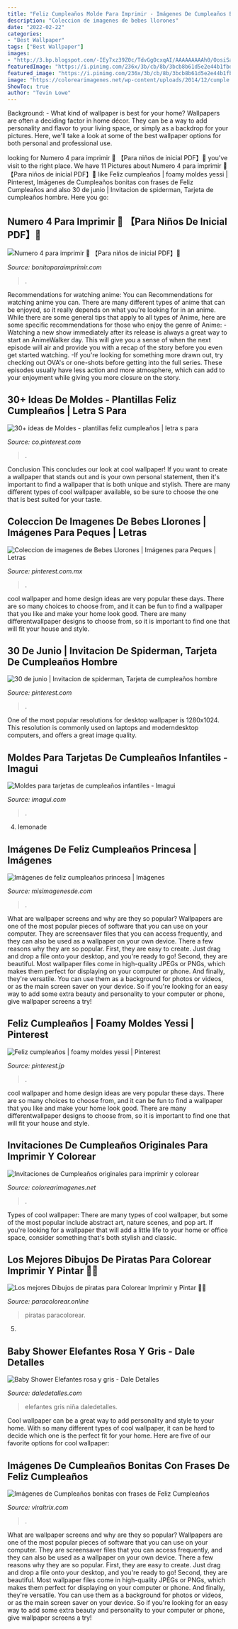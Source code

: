 ```yaml
---
title: "Feliz Cumpleaños Molde Para Imprimir - Imágenes De Cumpleaños Bonitas Con Frases De Feliz Cumpleaños"
description: "Coleccion de imagenes de bebes llorones"
date: "2022-02-22"
categories:
- "Best Wallpaper"
tags: ["Best Wallpaper"]
images:
- "http://3.bp.blogspot.com/-IEy7xz39Z0c/TdvGgOcxqAI/AAAAAAAAAh0/OosiSatP8OA/s1600/moldes%25252Bnuevos%25252B018.JPG"
featuredImage: "https://i.pinimg.com/236x/3b/cb/8b/3bcb8b61d5e2e44b1fbdabf76210c991.jpg"
featured_image: "https://i.pinimg.com/236x/3b/cb/8b/3bcb8b61d5e2e44b1fbdabf76210c991.jpg"
image: "https://colorearimagenes.net/wp-content/uploads/2014/12/cumple.jpg2_.jpg"
ShowToc: true
author: "Tevin Lowe"
---
```



Background: - What kind of wallpaper is best for your home?
Wallpapers are often a deciding factor in home décor. They can be a way to add personality and flavor to your living space, or simply as a backdrop for your pictures. Here, we'll take a look at some of the best wallpaper options for both personal and professional use.

	

		
looking for Numero 4 para imprimir 🥇 【Para niños de inicial PDF】📒 you've visit to the right place. We have 11 Pictures about Numero 4 para imprimir 🥇 【Para niños de inicial PDF】📒 like Feliz cumpleaños | foamy moldes yessi | Pinterest, Imágenes de Cumpleaños bonitas con frases de Feliz Cumpleaños and also 30 de junio | Invitacion de spiderman, Tarjeta de cumpleaños hombre. Here you go:
		
    
## Numero 4 Para Imprimir 🥇 【Para Niños De Inicial PDF】📒

<img loading=lazy src="https://bonitoparaimprimir.com/wp-content/uploads/2020/08/4-para-imprimir-1086x1536.jpg" onerror="this.onerror=null;this.src='https://tse1.mm.bing.net/th?id=OIP.toxhzNf2PcbUzPBHQsWVygHaKe&amp;pid=15.1';" alt="Numero 4 para imprimir 🥇 【Para niños de inicial PDF】📒">

_Source: bonitoparaimprimir.com_

>. 

	

Recommendations for watching anime: You can
Recommendations for watching anime you can. There are many different types of anime that can be enjoyed, so it really depends on what you're looking for in an anime. While there are some general tips that apply to all types of Anime, here are some specific recommendations for those who enjoy the genre of Anime: 
-Watching a new show immediately after its release is always a great way to start an AnimeWalker day. This will give you a sense of when the next episode will air and provide you with a recap of the story before you even get started watching. 
-If you're looking for something more drawn out, try checking out OVA's or one-shots before getting into the full series. These episodes usually have less action and more atmosphere, which can add to your enjoyment while giving you more closure on the story.

    
## 30+ Ideas De Moldes - Plantillas Feliz Cumpleaños | Letra S Para

<img loading=lazy src="https://i.pinimg.com/236x/3b/cb/8b/3bcb8b61d5e2e44b1fbdabf76210c991.jpg" onerror="this.onerror=null;this.src='https://tse4.mm.bing.net/th?id=OIP.mfIV1bUUrhuHhR_dbW8cbwAAAA&amp;pid=15.1';" alt="30+ ideas de Moldes - plantillas feliz cumpleaños | letra s para">

_Source: co.pinterest.com_

>. 

	

Conclusion
This concludes our look at cool wallpaper! If you want to create a wallpaper that stands out and is your own personal statement, then it's important to find a wallpaper that is both unique and stylish. There are many different types of cool wallpaper available, so be sure to choose the one that is best suited for your taste.

    
## Coleccion De Imagenes De Bebes Llorones | Imágenes Para Peques | Letras

<img loading=lazy src="https://i.pinimg.com/736x/c7/a9/ab/c7a9aba6dc6b6a105d696621c0c943b8.jpg" onerror="this.onerror=null;this.src='https://tse2.mm.bing.net/th?id=OIP.NH6jX9J1JG598tEMITJ4fgAAAA&amp;pid=15.1';" alt="Coleccion de imagenes de Bebes Llorones | Imágenes para Peques | Letras">

_Source: pinterest.com.mx_

>. 

	

cool wallpaper and home design ideas are very popular these days. There are so many choices to choose from, and it can be fun to find a wallpaper that you like and make your home look good. There are many differentwallpaper designs to choose from, so it is important to find one that will fit your house and style.

    
## 30 De Junio | Invitacion De Spiderman, Tarjeta De Cumpleaños Hombre

<img loading=lazy src="https://i.pinimg.com/736x/85/95/bf/8595bfa77d58237e6c53ce111df98cbc.jpg" onerror="this.onerror=null;this.src='https://tse2.mm.bing.net/th?id=OIP.SvVpLzgyJvACvVNr8KHRPwHaJ3&amp;pid=15.1';" alt="30 de junio | Invitacion de spiderman, Tarjeta de cumpleaños hombre">

_Source: pinterest.com_

>. 

	

One of the most popular resolutions for desktop wallpaper is 1280x1024. This resolution is commonly used on laptops and moderndesktop computers, and offers a great image quality.

    
## Moldes Para Tarjetas De Cumpleaños Infantiles - Imagui

<img loading=lazy src="http://3.bp.blogspot.com/-IEy7xz39Z0c/TdvGgOcxqAI/AAAAAAAAAh0/OosiSatP8OA/s1600/moldes%25252Bnuevos%25252B018.JPG" onerror="this.onerror=null;this.src='https://tse2.mm.bing.net/th?id=OIP.UZGgTkIPQnMY0G2u6YafxwHaFI&amp;pid=15.1';" alt="Moldes para tarjetas de cumpleaños infantiles - Imagui">

_Source: imagui.com_

>. 

	

4. lemonade 

    
## Imágenes De Feliz Cumpleaños Princesa | Imágenes

<img loading=lazy src="https://misimagenesde.com/wp-content/uploads/2017/05/feliz-cumpleanos-princesa-4.jpg" onerror="this.onerror=null;this.src='https://tse3.mm.bing.net/th?id=OIP.9Mhhq8_yuYjmHHnbd59E0gHaHa&amp;pid=15.1';" alt="Imágenes de feliz cumpleaños princesa | Imágenes">

_Source: misimagenesde.com_

>. 

	

What are wallpaper screens and why are they so popular?
Wallpapers are one of the most popular pieces of software that you can use on your computer. They are screensaver files that you can access frequently, and they can also be used as a wallpaper on your own device. There a few reasons why they are so popular. First, they are easy to create. Just drag and drop a file onto your desktop, and you're ready to go! Second, they are beautiful. Most wallpaper files come in high-quality JPEGs or PNGs, which makes them perfect for displaying on your computer or phone. And finally, they're versatile. You can use them as a background for photos or videos, or as the main screen saver on your device. So if you're looking for an easy way to add some extra beauty and personality to your computer or phone, give wallpaper screens a try!

    
## Feliz Cumpleaños | Foamy Moldes Yessi | Pinterest

<img loading=lazy src="https://i.pinimg.com/736x/41/aa/34/41aa3423acdc231584cf4ea51fee4692--rpa.jpg?b=t" onerror="this.onerror=null;this.src='https://tse3.mm.bing.net/th?id=OIP.sLKWc8yPK75Dfqg8Vko6yAHaNK&amp;pid=15.1';" alt="Feliz cumpleaños | foamy moldes yessi | Pinterest">

_Source: pinterest.jp_

>. 

	

cool wallpaper and home design ideas are very popular these days. There are so many choices to choose from, and it can be fun to find a wallpaper that you like and make your home look good. There are many differentwallpaper designs to choose from, so it is important to find one that will fit your house and style.

    
## Invitaciones De Cumpleaños Originales Para Imprimir Y Colorear

<img loading=lazy src="https://colorearimagenes.net/wp-content/uploads/2014/12/cumple.jpg2_.jpg" onerror="this.onerror=null;this.src='https://tse3.mm.bing.net/th?id=OIP.yyqOBf1a849N7yKqD3sRDAHaEe&amp;pid=15.1';" alt="Invitaciones de Cumpleaños originales para imprimir y colorear">

_Source: colorearimagenes.net_

>. 

	

Types of cool wallpaper:
There are many types of cool wallpaper, but some of the most popular include abstract art, nature scenes, and pop art. If you're looking for a wallpaper that will add a little life to your home or office space, consider something that's both stylish and classic.

    
## Los Mejores Dibujos De Piratas Para Colorear Imprimir Y Pintar 🏴‍☠️

<img loading=lazy src="https://www.paracolorear.online/wp-content/gallery/piratas-para-colorear/cache/Piratas-para-Colorear-6.jpg-nggid03310-ngg0dyn-800x600-00f0w010c010r110f110r010t010.jpg" onerror="this.onerror=null;this.src='https://tse4.mm.bing.net/th?id=OIP.WpCMJZjng6RnHEnTz35SAgAAAA&amp;pid=15.1';" alt="Los mejores Dibujos de piratas para Colorear Imprimir y Pintar 🏴‍☠️">

_Source: paracolorear.online_

>piratas paracolorear. 

	

5.

    
## Baby Shower Elefantes Rosa Y Gris - Dale Detalles

<img loading=lazy src="https://i0.wp.com/www.daledetalles.com/wp-content/uploads/2016/02/baby-shower17.jpg?resize=564%2C423" onerror="this.onerror=null;this.src='https://tse3.mm.bing.net/th?id=OIP.vVEbU_RtWL_SfPUAZAa5cAHaFj&amp;pid=15.1';" alt="Baby Shower Elefantes rosa y gris - Dale Detalles">

_Source: daledetalles.com_

>elefantes gris niña daledetalles. 

	

Cool wallpaper can be a great way to add personality and style to your home. With so many different types of cool wallpaper, it can be hard to decide which one is the perfect fit for your home. Here are five of our favorite options for cool wallpaper: 

    
## Imágenes De Cumpleaños Bonitas Con Frases De Feliz Cumpleaños

<img loading=lazy src="http://www.viraltrix.com/wp-content/uploads/2017/02/feliz-cumpleaños-6.jpg" onerror="this.onerror=null;this.src='https://tse4.mm.bing.net/th?id=OIP.ZAsQ6izDXB0MfqWg2gktVgHaKN&amp;pid=15.1';" alt="Imágenes de Cumpleaños bonitas con frases de Feliz Cumpleaños">

_Source: viraltrix.com_

>. 

	

What are wallpaper screens and why are they so popular?
Wallpapers are one of the most popular pieces of software that you can use on your computer. They are screensaver files that you can access frequently, and they can also be used as a wallpaper on your own device. There a few reasons why they are so popular. First, they are easy to create. Just drag and drop a file onto your desktop, and you're ready to go! Second, they are beautiful. Most wallpaper files come in high-quality JPEGs or PNGs, which makes them perfect for displaying on your computer or phone. And finally, they're versatile. You can use them as a background for photos or videos, or as the main screen saver on your device. So if you're looking for an easy way to add some extra beauty and personality to your computer or phone, give wallpaper screens a try!

